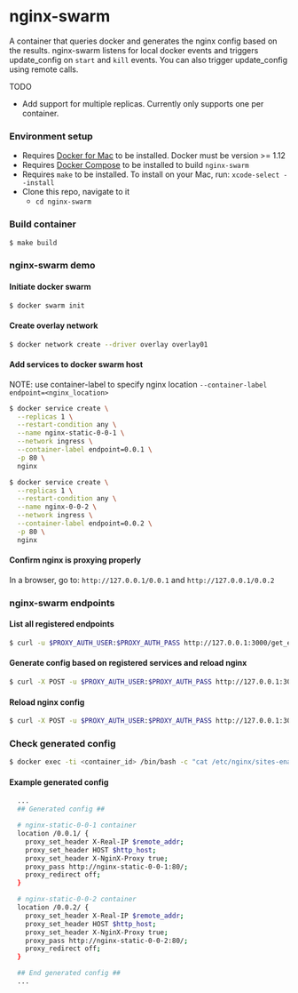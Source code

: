# nginx-swarm

A container that queries docker and generates the nginx config based on the results. nginx-swarm listens for local docker events and triggers update_config on `start` and `kill` events. You can also trigger update_config using remote calls.

TODO
- Add support for multiple replicas. Currently only supports one per container.

### Environment setup
- Requires [Docker for Mac](https://docs.docker.com/docker-for-mac/) to be installed. Docker must be version >= 1.12
- Requires [Docker Compose](https://docs.docker.com/compose/install/) to be installed to build `nginx-swarm`
- Requires `make` to be installed. To install on your Mac, run: `xcode-select --install`
- Clone this repo, navigate to it
  - `cd nginx-swarm`

### Build container
```bash
$ make build
```

### nginx-swarm demo

#### Initiate docker swarm
```bash
$ docker swarm init
```

#### Create overlay network
```bash
$ docker network create --driver overlay overlay01
```

#### Add services to docker swarm host
NOTE: use container-label to specify nginx location `--container-label endpoint=<nginx_location>`

```bash
$ docker service create \
  --replicas 1 \
  --restart-condition any \
  --name nginx-static-0-0-1 \
  --network ingress \
  --container-label endpoint=0.0.1 \
  -p 80 \
  nginx

$ docker service create \
  --replicas 1 \
  --restart-condition any \
  --name nginx-0-0-2 \
  --network ingress \
  --container-label endpoint=0.0.2 \
  -p 80 \
  nginx
```

#### Confirm nginx is proxying properly
In a browser, go to: `http://127.0.0.1/0.0.1` and `http://127.0.0.1/0.0.2`

### nginx-swarm endpoints

#### List all registered endpoints
```bash
$ curl -u $PROXY_AUTH_USER:$PROXY_AUTH_PASS http://127.0.0.1:3000/get_endpoints
```

#### Generate config based on registered services and reload nginx
```bash
$ curl -X POST -u $PROXY_AUTH_USER:$PROXY_AUTH_PASS http://127.0.0.1:3000/update_config
```

#### Reload nginx config
```bash
$ curl -X POST -u $PROXY_AUTH_USER:$PROXY_AUTH_PASS http://127.0.0.1:3000/reload_nginx
```

### Check generated config
```bash
$ docker exec -ti <container_id> /bin/bash -c "cat /etc/nginx/sites-enabled/default.conf"
```

#### Example generated config

```bash
  ...
  ## Generated config ##

  # nginx-static-0-0-1 container
  location /0.0.1/ {
    proxy_set_header X-Real-IP $remote_addr;
    proxy_set_header HOST $http_host;
    proxy_set_header X-NginX-Proxy true;
    proxy_pass http://nginx-static-0-0-1:80/;
    proxy_redirect off;
  }

  # nginx-static-0-0-2 container
  location /0.0.2/ {
    proxy_set_header X-Real-IP $remote_addr;
    proxy_set_header HOST $http_host;
    proxy_set_header X-NginX-Proxy true;
    proxy_pass http://nginx-static-0-0-2:80/;
    proxy_redirect off;
  }

  ## End generated config ##
  ...
```
